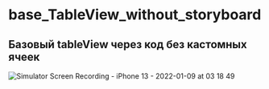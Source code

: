 # base_TableView_without_storyboard
## Базовый tableView через код без кастомных ячеек 
![Simulator Screen Recording - iPhone 13 - 2022-01-09 at 03 18 49](https://user-images.githubusercontent.com/45273279/148664373-0be5ce41-d4d5-4774-9407-e028fce3d4f7.gif)
